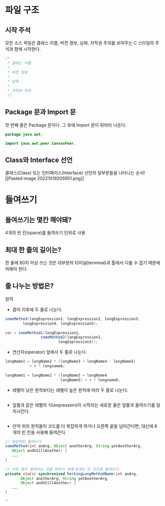 # 파일 구조
## 시작 주석
모든 소스 파일은 클래스 이름, 버전 정보, 날짜, 저작권 주의를 보여주는 C 스타일의 주석과 함께 시작한다.
```java
/*
 * 클래스 이름
 * 
 * 버전 정보
 *
 * 날짜
 * 
 * 저작권 주의
 */
```

## Package 문과 Import 문
첫 번째 줄은 Package 문이다. 그 후에 Import 문이 뒤따라 나온다. 
```java
package java.awt;

import java.awt.peer.CanvasPeer;
```

## Class와 Interface 선언
 클래스(Class) 또는 인터페이스(Interface) 선언의 일부분들을 나타나는 순서![[Pasted image 20221019205951.png]]
 
# 들여쓰기

## 들여쓰기는 몇칸 해야돼?
4개의 빈 칸(space)를 들여쓰기 단위로 사용

## 최대 한 줄의 길이는?
한 줄에 80자 이상 쓰는 것은 대부분의 터미널(terminal)과 툴에서 다룰 수 없기 때문에 피해야 한다.

## 줄 나누는 방법은?
원칙
-   콤마 이후에 두 줄로 나눈다.
```java
someMethod(longExpression1, longExpression2, longExpression3, 
        longExpression4, longExpression5);
  
var = someMethod1(longExpression1,
                someMethod2(longExpression2,
                        longExpression3));
```
-   연산자(operator) 앞에서 두 줄로 나눈다.
```java
longName1 = longName2 * (longName3 + longName4 - longName5)
           + 4 * longname6;
  
longName1 = longName2 * (longName3 + longName4
                       - longName5) + 4 * longname6;
```
-   레벨이 낮은 원칙보다는 레벨이 높은 원칙에 따라 두 줄로 나눈다.
```java

```
-   앞줄과 같은 레벨의 식(expression)이 시작되는 새로운 줄은 앞줄과 들여쓰기를 일치시킨다.
```java

```
-   만약 위의 원칙들이 코드를 더 복잡하게 하거나 오른쪽 끝을 넘어간다면, 대신에 8개의 빈 칸을 사용해 들여쓴다.
 ```java
// 일반적인 들여쓰기
someMethod(int anArg, Object anotherArg, String yetAnotherArg,
	Object andStillAnother) {
    ...
}
  
// 너무 멀리 들여쓰는 것을 피하기 위해 8개의 빈 칸으로 들여쓰기
private static synchronized horkingLongMethodName(int anArg,
	    Object anotherArg, String yetAnotherArg,
	    Object andStillAnother) {
    ...
}


```
``